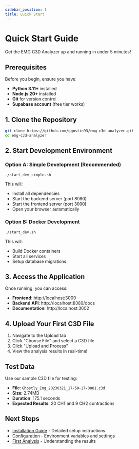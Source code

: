 ```yaml
---
sidebar_position: 1
title: Quick Start
---
```


# Quick Start Guide

Get the EMG C3D Analyzer up and running in under 5 minutes!

## Prerequisites

Before you begin, ensure you have:

- **Python 3.11+** installed
- **Node.js 20+** installed
- **Git** for version control
- **Supabase account** (free tier works)

## 1. Clone the Repository

```bash
git clone https://github.com/ggustin93/emg-c3d-analyzer.git
cd emg-c3d-analyzer
```

## 2. Start Development Environment

### Option A: Simple Development (Recommended)

```bash
./start_dev_simple.sh
```

This will:
- Install all dependencies
- Start the backend server (port 8080)
- Start the frontend server (port 3000)
- Open your browser automatically

### Option B: Docker Development

```bash
./start_dev.sh
```

This will:
- Build Docker containers
- Start all services
- Setup database migrations

## 3. Access the Application

Once running, you can access:

- **Frontend**: http://localhost:3000
- **Backend API**: http://localhost:8080/docs
- **Documentation**: http://localhost:3002

## 4. Upload Your First C3D File

1. Navigate to the Upload tab
2. Click "Choose File" and select a C3D file
3. Click "Upload and Process"
4. View the analysis results in real-time!

## Test Data

Use our sample C3D file for testing:
- **File**: `Ghostly_Emg_20230321_17-50-17-0881.c3d`
- **Size**: 2.74MB
- **Duration**: 175.1 seconds
- **Expected Results**: 20 CH1 and 9 CH2 contractions

## Next Steps

- [Installation Guide](./installation) - Detailed setup instructions
- [Configuration](./configuration) - Environment variables and settings
- [First Analysis](./first-analysis) - Understanding the results